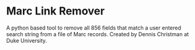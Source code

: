 # Marc Link Remover

A python based tool to remove all 856 fields that match a user entered search string from a file of Marc records. Created by Dennis Christman at Duke University.
